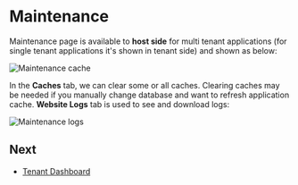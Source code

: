 # Maintenance

Maintenance page is available to **host side** for multi tenant applications (for single tenant applications it's shown in tenant side) and shown as below:

<img src="D:/Github/documents/docs/en/images/maintenance-cache-1.png" alt="Maintenance cache" class="img-thumbnail" />

In the **Caches** tab, we can clear some or all caches. Clearing caches may be needed if you manually change database and want to refresh application cache. **Website Logs** tab is used to see and download logs:

<img src="D:/Github/documents/docs/en/images/maintenance-logs-1.png" alt="Maintenance logs" class="img-thumbnail" />

## Next

- [Tenant Dashboard](Features-Angular-Tenant-Dashboard)